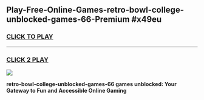
## Play-Free-Online-Games-retro-bowl-college-unblocked-games-66-Premium #x49eu
<h3>
<a href="https://premium.freeplayer.one?title=retro-bowl-college-unblocked-games-66&ref=8M">CLICK TO PLAY</a></h3>
<hr>

<h3>
<a href="https://premium.freeplayer.one?title=retro-bowl-college-unblocked-games-66&ref=8M">CLICK 2 PLAY</a>
  
</h3>

<a href="https://premium.freeplayer.one?title=retro-bowl-college-unblocked-games-66&ref=8M"><img src="https://clearcache.store/games.png"></a>


**retro-bowl-college-unblocked-games-66 games unblocked: Your Gateway to Fun and Accessible Online Gaming**
